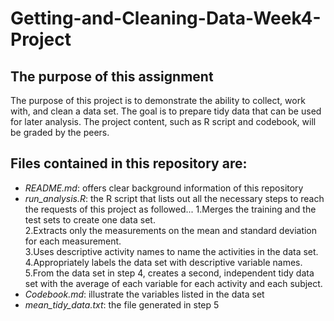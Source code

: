 # Getting-and-Cleaning-Data-Week4-Project
## The purpose of this assignment
The purpose of this project is to demonstrate the ability to collect, work with, and clean a data set. The goal is to prepare tidy data that can be used for later analysis. The project content, such as R script and codebook, will be graded by the peers. 

## Files contained in this repository are: 
- *README.md*: offers clear background information of this repository
- *run_analysis.R*: the R script that lists out all the necessary steps to reach the requests of this project as followed...
  1.Merges the training and the test sets to create one data set.  
  2.Extracts only the measurements on the mean and standard deviation for each measurement.  
  3.Uses descriptive activity names to name the activities in the data set.  
  4.Appropriately labels the data set with descriptive variable names.    
  5.From the data set in step 4, creates a second, independent tidy data set with the average of each variable for each activity and each subject.
- *Codebook.md*: illustrate the variables listed in the data set
- *mean_tidy_data.txt*: the file generated in step 5 
